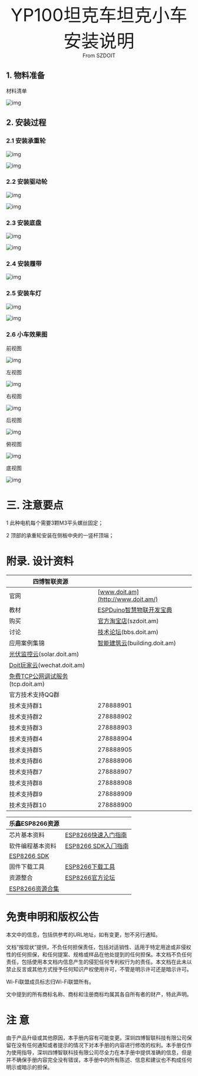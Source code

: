 <center><font size=10> YP100坦克车坦克小车安装说明</center></font>
<center> From SZDOIT</center>

## 1. 物料准备

材料清单

![img](https://github.com/SmartArduino/zhdocs/raw/master/zhSmartCAR/Y_Series/YP100/wps1.jpg) 

 

## 2. 安装过程

### 2.1 安装承重轮

![img](https://github.com/SmartArduino/zhdocs/raw/master/zhSmartCAR/Y_Series/YP100/wps2.jpg) 

![img](https://github.com/SmartArduino/zhdocs/raw/master/zhSmartCAR/Y_Series/YP100/wps3.jpg) 

### 2.2 安装驱动轮

![img](https://github.com/SmartArduino/zhdocs/raw/master/zhSmartCAR/Y_Series/YP100/wps4.jpg) 

![img](https://github.com/SmartArduino/zhdocs/raw/master/zhSmartCAR/Y_Series/YP100/wps5.jpg) 

### 2.3 安装底盘

![img](https://github.com/SmartArduino/zhdocs/raw/master/zhSmartCAR/Y_Series/YP100/wps6.jpg) 

![img](https://github.com/SmartArduino/zhdocs/raw/master/zhSmartCAR/Y_Series/YP100/wps7.jpg) 

### 2.4 安装履带

![img](https://github.com/SmartArduino/zhdocs/raw/master/zhSmartCAR/Y_Series/YP100/wps8.jpg) 

### 2.5 安装车灯

![img](https://github.com/SmartArduino/zhdocs/raw/master/zhSmartCAR/Y_Series/YP100/wps9.jpg) 

![img](https://github.com/SmartArduino/zhdocs/raw/master/zhSmartCAR/Y_Series/YP100/wps10.jpg) 

### 2.6 小车效果图

前视图

![img](https://github.com/SmartArduino/zhdocs/raw/master/zhSmartCAR/Y_Series/YP100/wps11.jpg) 

左视图

![img](https://github.com/SmartArduino/zhdocs/raw/master/zhSmartCAR/Y_Series/YP100/wps12.jpg) 

右视图

![img](https://github.com/SmartArduino/zhdocs/raw/master/zhSmartCAR/Y_Series/YP100/wps13.jpg) 

后视图

![img](https://github.com/SmartArduino/zhdocs/raw/master/zhSmartCAR/Y_Series/YP100/wps14.jpg) 

俯视图

![img](https://github.com/SmartArduino/zhdocs/raw/master/zhSmartCAR/Y_Series/YP100/wps15.jpg) 

底视图

![img](https://github.com/SmartArduino/zhdocs/raw/master/zhSmartCAR/Y_Series/YP100/wps16.jpg) 

# 三. 注意要点

1 此种电机每个需要3颗M3平头螺丝固定；

2 顶部的承重轮安装在侧板中央的一竖杆顶端；

 

# 附录. 设计资料

| 四博智联资源                                           |                                                              |
| ------------------------------------------------------ | ------------------------------------------------------------ |
| 官网                                                   | [www.doit.am](http://www.doit.am/)                           |
| 教材                                                   | [ESPDuino智慧物联开发宝典](https://item.taobao.com/item.htm?spm=a1z10.3-c.w4002-7420449993.9.Bgp1Ll&id=520583000610) |
| 购买                                                   | [官方淘宝店](https://szdoit.taobao.com/)(szdoit.am)          |
| 讨论                                                   | [技术论坛](http://bbs.doit.am/forum.php)(bbs.doit.am)        |
| 应用案例集锦                                           | [智能建筑云](http://building.doit.am)(building.doit.am)      |
| [光伏监控云](http://solar.doit.am)(solar.doit.am)      |                                                              |
| [Doit玩家云](http://wechat.doit.am)(wechat.doit.am)    |                                                              |
| [免费TCP公网调试服务](http://tcp.doit.am)(tcp.doit.am) |                                                              |
| 官方技术支持QQ群                                       |                                                              |
| 技术支持群1                                            | 278888901                                                    |
| 技术支持群2                                            | 278888902                                                    |
| 技术支持群3                                            | 278888903                                                    |
| 技术支持群4                                            | 278888904                                                    |
| 技术支持群5                                            | 278888905                                                    |
| 技术支持群6                                            | 278888906                                                    |
| 技术支持群7                                            | 278888907                                                    |
| 技术支持群8                                            | 278888908                                                    |
| 技术支持群9                                            | 278888909                                                    |
| 技术支持群10                                           | 278888900                                                    |

| 乐鑫ESP8266资源                                              |                                                              |
| ------------------------------------------------------------ | ------------------------------------------------------------ |
| 芯片基本资料                                                 | [ESP8266快速入门指南](http://espressif.com/sites/default/files/documentation/esp8266_quick_start_guide_cn.pdf) |
| 软件编程基本资料                                             | [ESP8266 SDK⼊⻔指南](http://espressif.com/sites/default/files/documentation/2a-esp8266-sdk_getting_started_guide_cn.pdf) |
| [ESP8266 SDK](http://www.espressif.com/zh-hans/support/download/sdks-demos?keys=&field_type_tid[]=14) |                                                              |
| 固件下载工具                                                 | [ESP8266下载⼯具](http://www.espressif.com/zh-hans/support/download/other-tools?keys=&field_type_tid[]=14) |
| 资源整合                                                     | [ESP8266官⽅论坛](http://bbs.espressif.com/)                 |
| [ESP8266资源合集](http://www.espressif.com/zh-hans/products/hardware/esp8266ex/resources) |                                                              |

 

# 免责申明和版权公告

本文中的信息，包括供参考的URL地址，如有变更，恕不另行通知。 

文档“按现状”提供，不负任何担保责任，包括对适销性、适用于特定用途或非侵权性的任何担保，和任何提案、规格或样品在他处提到的任何担保。本文档不负任何责任，包括使用本文档内信息产生的侵犯任何专利权行为的责任。本文档在此未以禁止反言或其他方式授予任何知识产权使用许可，不管是明示许可还是暗示许可。 

Wi-Fi联盟成员标志归Wi-Fi联盟所有。

文中提到的所有商标名称、商标和注册商标均属其各自所有者的财产，特此声明。

# 注 意

由于产品升级或其他原因，本手册内容有可能变更。深圳四博智联科技有限公司保留在没有任何通知或者提示的情况下对本手册的内容进行修改的权利。本手册仅作为使用指导，深圳四博智联科技有限公司尽全力在本手册中提供准确的信息，但是并不确保手册内容完全没有错误，本手册中的所有陈述、信息和建议也不构成任何明示或暗示的担保。